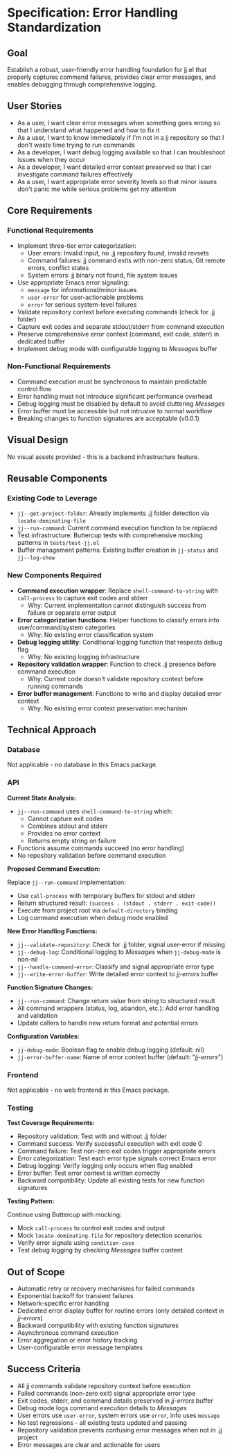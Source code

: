 # Specification: Error Handling Standardization

## Goal

Establish a robust, user-friendly error handling foundation for jj.el that properly captures command failures, provides clear error messages, and enables debugging through comprehensive logging.

## User Stories

- As a user, I want clear error messages when something goes wrong so that I understand what happened and how to fix it
- As a user, I want to know immediately if I'm not in a jj repository so that I don't waste time trying to run commands
- As a developer, I want debug logging available so that I can troubleshoot issues when they occur
- As a developer, I want detailed error context preserved so that I can investigate command failures effectively
- As a user, I want appropriate error severity levels so that minor issues don't panic me while serious problems get my attention

## Core Requirements

### Functional Requirements

- Implement three-tier error categorization:
  - User errors: Invalid input, no .jj repository found, invalid revsets
  - Command failures: jj command exits with non-zero status, Git remote errors, conflict states
  - System errors: jj binary not found, file system issues
- Use appropriate Emacs error signaling:
  - `message` for informational/minor issues
  - `user-error` for user-actionable problems
  - `error` for serious system-level failures
- Validate repository context before executing commands (check for .jj folder)
- Capture exit codes and separate stdout/stderr from command execution
- Preserve comprehensive error context (command, exit code, stderr) in dedicated buffer
- Implement debug mode with configurable logging to *Messages* buffer

### Non-Functional Requirements

- Command execution must be synchronous to maintain predictable control flow
- Error handling must not introduce significant performance overhead
- Debug logging must be disabled by default to avoid cluttering *Messages*
- Error buffer must be accessible but not intrusive to normal workflow
- Breaking changes to function signatures are acceptable (v0.0.1)

## Visual Design

No visual assets provided - this is a backend infrastructure feature.

## Reusable Components

### Existing Code to Leverage

- `jj--get-project-folder`: Already implements .jj folder detection via `locate-dominating-file`
- `jj--run-command`: Current command execution function to be replaced
- Test infrastructure: Buttercup tests with comprehensive mocking patterns in `tests/test-jj.el`
- Buffer management patterns: Existing buffer creation in `jj-status` and `jj--log-show`

### New Components Required

- **Command execution wrapper**: Replace `shell-command-to-string` with `call-process` to capture exit codes and stderr
  - Why: Current implementation cannot distinguish success from failure or separate error output
- **Error categorization functions**: Helper functions to classify errors into user/command/system categories
  - Why: No existing error classification system
- **Debug logging utility**: Conditional logging function that respects debug flag
  - Why: No existing logging infrastructure
- **Repository validation wrapper**: Function to check .jj presence before command execution
  - Why: Current code doesn't validate repository context before running commands
- **Error buffer management**: Functions to write and display detailed error context
  - Why: No existing error context preservation mechanism

## Technical Approach

### Database

Not applicable - no database in this Emacs package.

### API

**Current State Analysis:**
- `jj--run-command` uses `shell-command-to-string` which:
  - Cannot capture exit codes
  - Combines stdout and stderr
  - Provides no error context
  - Returns empty string on failure
- Functions assume commands succeed (no error handling)
- No repository validation before command execution

**Proposed Command Execution:**

Replace `jj--run-command` implementation:
- Use `call-process` with temporary buffers for stdout and stderr
- Return structured result: `(success . (stdout . stderr . exit-code))`
- Execute from project root via `default-directory` binding
- Log command execution when debug mode enabled

**New Error Handling Functions:**

- `jj--validate-repository`: Check for .jj folder, signal user-error if missing
- `jj--debug-log`: Conditional logging to *Messages* when `jj-debug-mode` is non-nil
- `jj--handle-command-error`: Classify and signal appropriate error type
- `jj--write-error-buffer`: Write detailed error context to *jj-errors* buffer

**Function Signature Changes:**

- `jj--run-command`: Change return value from string to structured result
- All command wrappers (status, log, abandon, etc.): Add error handling and validation
- Update callers to handle new return format and potential errors

**Configuration Variables:**

- `jj-debug-mode`: Boolean flag to enable debug logging (default: nil)
- `jj-error-buffer-name`: Name of error context buffer (default: "*jj-errors*")

### Frontend

Not applicable - no web frontend in this Emacs package.

### Testing

**Test Coverage Requirements:**

- Repository validation: Test with and without .jj folder
- Command success: Verify successful execution with exit code 0
- Command failure: Test non-zero exit codes trigger appropriate errors
- Error categorization: Test each error type signals correct Emacs error
- Debug logging: Verify logging only occurs when flag enabled
- Error buffer: Test error context is written correctly
- Backward compatibility: Update all existing tests for new function signatures

**Testing Pattern:**

Continue using Buttercup with mocking:
- Mock `call-process` to control exit codes and output
- Mock `locate-dominating-file` for repository detection scenarios
- Verify error signals using `condition-case`
- Test debug logging by checking *Messages* buffer content

## Out of Scope

- Automatic retry or recovery mechanisms for failed commands
- Exponential backoff for transient failures
- Network-specific error handling
- Dedicated error display buffer for routine errors (only detailed context in *jj-errors*)
- Backward compatibility with existing function signatures
- Asynchronous command execution
- Error aggregation or error history tracking
- User-configurable error message templates

## Success Criteria

- All jj commands validate repository context before execution
- Failed commands (non-zero exit) signal appropriate error type
- Exit codes, stderr, and command details preserved in *jj-errors* buffer
- Debug mode logs command execution details to *Messages*
- User errors use `user-error`, system errors use `error`, info uses `message`
- No test regressions - all existing tests updated and passing
- Repository validation prevents confusing error messages when not in .jj project
- Error messages are clear and actionable for users
